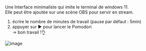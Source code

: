 Une Interface minimaliste qui imite le terminal de windows 11.<br>
Elle peut être ajoutée sur une scène OBS pour servir en stream.<br>
  1. écrire le nombre de minutes de travail (pause par défaut : 5min)
  2. appuyer sur ▶️ pour lancer le Pomodori<br>
→ bon travail !👌

![image](https://github.com/user-attachments/assets/f2137fec-14ff-4a26-b0f0-dfd2b8f4674f)
